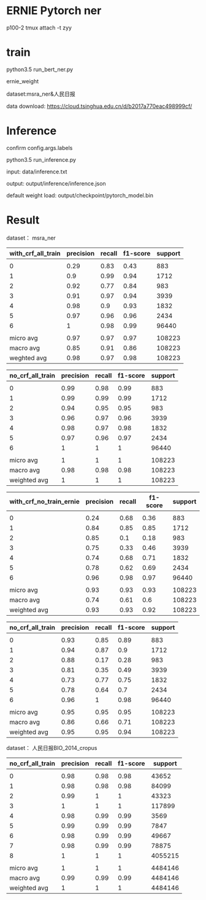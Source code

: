 # ERNIE Pytorch ner 

p100-2 tmux attach -t zyy

# train

python3.5 run_bert_ner.py

ernie_weight

dataset:msra_ner&人民日报

data download: https://cloud.tsinghua.edu.cn/d/b2017a770eac498999cf/

# Inference

confirm config.args.labels

python3.5 run_inference.py

input: data/inference.txt 

output: output/inference/inference.json

default weight load: output/checkpoint/pytorch_model.bin


# Result 

dataset： msra_ner

| with_crf_all_train | precision | recall | f1-score | support |
| ------------------ | --------- | ------ | -------- | ------- |
|                    |           |        |          |         |
| 0                  | 0.29      | 0.83   | 0.43     | 883     |
| 1                  | 0.9       | 0.99   | 0.94     | 1712    |
| 2                  | 0.92      | 0.77   | 0.84     | 983     |
| 3                  | 0.91      | 0.97   | 0.94     | 3939    |
| 4                  | 0.98      | 0.9    | 0.93     | 1832    |
| 5                  | 0.97      | 0.96   | 0.96     | 2434    |
| 6                  | 1         | 0.98   | 0.99     | 96440   |
|                    |           |        |          |         |
| micro avg          | 0.97      | 0.97   | 0.97     | 108223  |
| macro avg          | 0.85      | 0.91   | 0.86     | 108223  |
| weghted avg        | 0.98      | 0.97   | 0.98     | 108223  |

| no_crf_all_train | precision | recall | f1-score | support |
| ---------------- | --------- | ------ | -------- | ------- |
|                  |           |        |          |         |
| 0                | 0.99      | 0.98   | 0.99     | 883     |
| 1                | 0.99      | 0.99   | 0.99     | 1712    |
| 2                | 0.94      | 0.95   | 0.95     | 983     |
| 3                | 0.96      | 0.97   | 0.96     | 3939    |
| 4                | 0.98      | 0.97   | 0.98     | 1832    |
| 5                | 0.97      | 0.96   | 0.97     | 2434    |
| 6                | 1         | 1      | 1        | 96440   |
|                  |           |        |          |         |
| micro avg        | 1         | 1      | 1        | 108223  |
| macro avg        | 0.98      | 0.98   | 0.98     | 108223  |
| weighted avg     | 1         | 1      | 1        | 108223  |

| with_crf_no_train_ernie | precision | recall | f1-score | support |
| ----------------------- | --------- | ------ | -------- | ------- |
|                         |           |        |          |         |
| 0                       | 0.24      | 0.68   | 0.36     | 883     |
| 1                       | 0.84      | 0.85   | 0.85     | 1712    |
| 2                       | 0.85      | 0.1    | 0.18     | 983     |
| 3                       | 0.75      | 0.33   | 0.46     | 3939    |
| 4                       | 0.74      | 0.68   | 0.71     | 1832    |
| 5                       | 0.78      | 0.62   | 0.69     | 2434    |
| 6                       | 0.96      | 0.98   | 0.97     | 96440   |
|                         |           |        |          |         |
| micro avg               | 0.93      | 0.93   | 0.93     | 108223  |
| macro avg               | 0.74      | 0.61   | 0.6      | 108223  |
| weighted avg            | 0.93      | 0.93   | 0.92     | 108223  |

| no_crf_all_train | precision | recall | f1-score | support |
| ---------------- | --------- | ------ | -------- | ------- |
|                  |           |        |          |         |
| 0                | 0.93      | 0.85   | 0.89     | 883     |
| 1                | 0.94      | 0.87   | 0.9      | 1712    |
| 2                | 0.88      | 0.17   | 0.28     | 983     |
| 3                | 0.81      | 0.35   | 0.49     | 3939    |
| 4                | 0.73      | 0.77   | 0.75     | 1832    |
| 5                | 0.78      | 0.64   | 0.7      | 2434    |
| 6                | 0.96      | 1      | 0.98     | 96440   |
|                  |           |        |          |         |
| micro avg        | 0.95      | 0.95   | 0.95     | 108223  |
| macro avg        | 0.86      | 0.66   | 0.71     | 108223  |
| weighted avg     | 0.95      | 0.95   | 0.94     | 108223  |

dataset： 人民日报BIO_2014_cropus

| no_crf_all_train | precision | recall | f1-score | support |
| ---------------- | --------- | ------ | -------- | ------- |
|                  |           |        |          |         |
| 0                | 0.98      | 0.98   | 0.98     | 43652   |
| 1                | 0.98      | 0.98   | 0.98     | 84099   |
| 2                | 0.99      | 1      | 1        | 43323   |
| 3                | 1         | 1      | 1        | 117899  |
| 4                | 0.98      | 0.99   | 0.99     | 3569    |
| 5                | 0.99      | 0.99   | 0.99     | 7847    |
| 6                | 0.98      | 0.99   | 0.99     | 49667   |
| 7                | 0.98      | 0.99   | 0.99     | 78875   |
| 8                | 1         | 1      | 1        | 4055215 |
|                  |           |        |          |         |
| micro avg        | 1         | 1      | 1        | 4484146 |
| macro avg        | 0.99      | 0.99   | 0.99     | 4484146 |
| weighted avg     | 1         | 1      | 1        | 4484146 |
